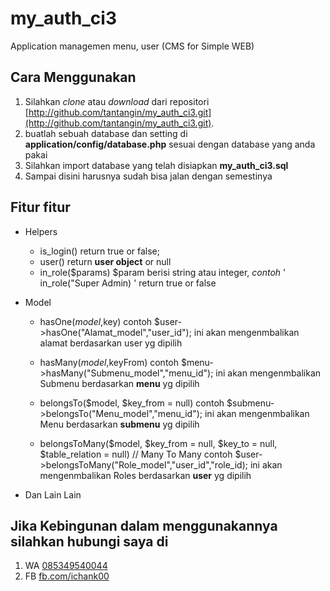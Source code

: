 # my_auth_ci3
Application managemen menu, user (CMS for Simple WEB)

## Cara Menggunakan
1. Silahkan *clone* atau *download* dari repositori  [http://github.com/tantangin/my_auth_ci3.git](http://github.com/tantangin/my_auth_ci3.git).
2. buatlah sebuah database dan setting di **application/config/database.php** sesuai dengan database yang anda pakai
3. Silahkan import database yang telah disiapkan **my_auth_ci3.sql**
4. Sampai disini harusnya sudah bisa jalan dengan semestinya

## Fitur fitur 
- Helpers
  - is_login()
    return true or false;
  - user()
    return **user object** or null
  - in_role($params)
    $param berisi string atau integer, *contoh* ' in_role("Super Admin) '
    return true or false
- Model
  - hasOne($model,$key)
    contoh $user->hasOne("Alamat_model","user_id");
    ini akan mengenmbalikan alamat berdasarkan user yg dipilih
  - hasMany($model,$keyFrom)
    contoh $menu->hasMany("Submenu_model","menu_id");
    ini akan mengenmbalikan Submenu berdasarkan **menu** yg dipilih
    
  - belongsTo($model, $key_from = null)
    contoh $submenu->belongsTo("Menu_model","menu_id");
    ini akan mengenmbalikan Menu berdasarkan **submenu** yg dipilih
    
  - belongsToMany($model, $key_from = null, $key_to = null, $table_relation = null) // Many To Many
    contoh $user->belongsToMany("Role_model","user_id","role_id);
    ini akan mengenmbalikan Roles berdasarkan **user** yg dipilih

- Dan Lain Lain

## Jika Kebingunan dalam menggunakannya silahkan hubungi saya di
1. WA [085349540044](https://wa.me/6285349540044?text=Saya%20ingin%20bertanya%20di%20MYAUTHCI3)
2. FB [fb.com/ichank00](https://facebook.com/ichank00)

